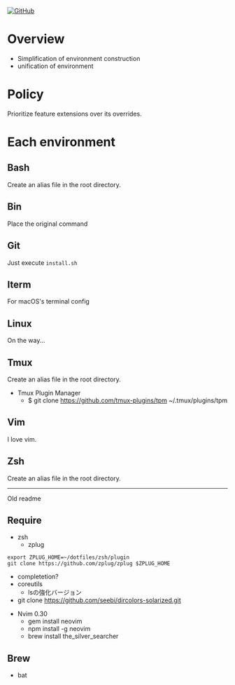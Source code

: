 <a href="LICENSE" alt="MIT License"><img alt="GitHub" src="https://img.shields.io/github/license/toshiki670/dotfiles?style=flat-square"></a>

# Overview
* Simplification of environment construction
* unification of environment



# Policy
Prioritize feature extensions over its overrides.



# Each environment
## Bash
Create an alias file in the root directory.


## Bin
Place the original command


## Git
Just execute `install.sh`


## Iterm
For macOS's terminal config


## Linux
On the way...


## Tmux
Create an alias file in the root directory.

* Tmux Plugin Manager
  - $ git clone https://github.com/tmux-plugins/tpm ~/.tmux/plugins/tpm


## Vim
I love vim.


## Zsh
Create an alias file in the root directory.


--------------------------------------
Old readme

## Require
* zsh
  - zplug
```
export ZPLUG_HOME=~/dotfiles/zsh/plugin
git clone https://github.com/zplug/zplug $ZPLUG_HOME
```

  - completetion?
  - coreutils
    + lsの強化バージョン
  - git clone https://github.com/seebi/dircolors-solarized.git

* Nvim 0.30
  - gem install neovim
  - npm install -g neovim
  - brew install the_silver_searcher


## Brew
* bat
